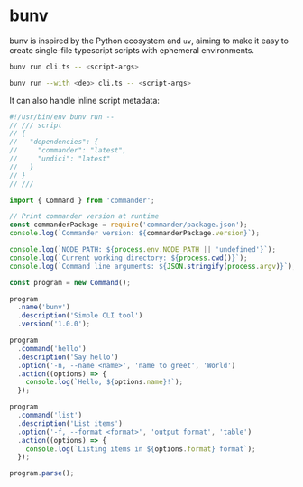 # bunv

bunv is inspired by the Python ecosystem and `uv`, aiming to make it easy to create single-file typescript scripts with ephemeral environments.

```bash
bunv run cli.ts -- <script-args>

bunv run --with <dep> cli.ts -- <script-args>

```

It can also handle inline script metadata:

```typescript
#!/usr/bin/env bunv run --
// /// script
// {
//   "dependencies": {
//     "commander": "latest",
//     "undici": "latest"
//   }
// }
// ///

import { Command } from 'commander';

// Print commander version at runtime
const commanderPackage = require('commander/package.json');
console.log(`Commander version: ${commanderPackage.version}`);

console.log(`NODE_PATH: ${process.env.NODE_PATH || 'undefined'}`);
console.log(`Current working directory: ${process.cwd()}`);
console.log(`Command line arguments: ${JSON.stringify(process.argv)}`);

const program = new Command();

program
  .name('bunv')
  .description('Simple CLI tool')
  .version('1.0.0');

program
  .command('hello')
  .description('Say hello')
  .option('-n, --name <name>', 'name to greet', 'World')
  .action((options) => {
    console.log(`Hello, ${options.name}!`);
  });

program
  .command('list')
  .description('List items')
  .option('-f, --format <format>', 'output format', 'table')
  .action((options) => {
    console.log(`Listing items in ${options.format} format`);
  });

program.parse();
```
